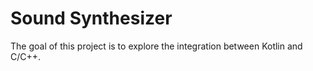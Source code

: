 # Sound Synthesizer

The goal of this project is to explore the integration between Kotlin and C/C++.
